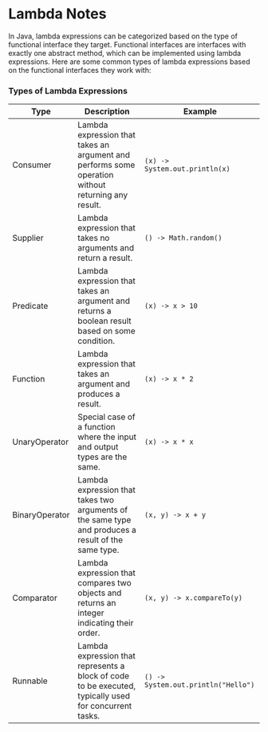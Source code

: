<H1>Lambda Notes</H1>

In Java, lambda expressions can be categorized based on the type of functional interface they target. Functional
interfaces are interfaces with exactly one abstract method, which can be implemented using lambda expressions. Here are
some common types of lambda expressions based on the functional interfaces they work with:

### Types of Lambda Expressions

| Type           | Description                                                                                            | Example                             |
|----------------|--------------------------------------------------------------------------------------------------------|-------------------------------------|
| Consumer       | Lambda expression that takes an argument and performs some operation without returning any result.     | `(x) -> System.out.println(x)`      |
| Supplier       | Lambda expression that takes no arguments and return a result.                                         | `() -> Math.random()`               |
| Predicate      | Lambda expression that takes an argument and returns a boolean result based on some condition.         | `(x) -> x > 10`                     |
| Function       | Lambda expression that takes an argument and produces a result.                                        | `(x) -> x * 2`                      |
| UnaryOperator  | Special case of a function where the input and output types are the same.                              | `(x) -> x * x`                      |
| BinaryOperator | Lambda expression that takes two arguments of the same type and produces a result of the same type.    | `(x, y) -> x + y`                   |
| Comparator     | Lambda expression that compares two objects and returns an integer indicating their order.             | `(x, y) -> x.compareTo(y)`          |
| Runnable       | Lambda expression that represents a block of code to be executed, typically used for concurrent tasks. | `() -> System.out.println("Hello")` |
